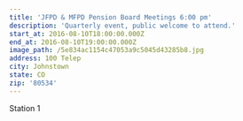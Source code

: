 ```yaml
---
title: 'JFPD & MFPD Pension Board Meetings 6:00 pm'
description: 'Quarterly event, public welcome to attend.'
start_at: 2016-08-10T18:00:00.000Z
end_at: 2016-08-10T19:00:00.000Z
image_path: /5e834ac1154c47053a9c5045d43285b8.jpg
address: 100 Telep
city: Johnstown
state: CO
zip: '80534'
---
```



Station 1